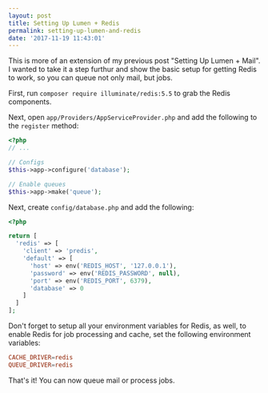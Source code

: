 ```yaml
---
layout: post
title: Setting Up Lumen + Redis
permalink: setting-up-lumen-and-redis
date: '2017-11-19 11:43:01'
---
```


This is more of an extension of my previous post "Setting Up Lumen + Mail". I wanted to take it a step furthur and show the basic setup for getting Redis to work, so you can queue not only mail, but jobs.

First, run `composer require illuminate/redis:5.5` to grab the Redis components.

Next, open `app/Providers/AppServiceProvider.php` and add the following to the `register` method:

```php
<?php
// ...

// Configs
$this->app->configure('database');

// Enable queues
$this->app->make('queue');
```

Next, create `config/database.php` and add the following:

```php
<?php

return [
  'redis' => [
    'client' => 'predis',
    'default' => [
      'host' => env('REDIS_HOST', '127.0.0.1'),
      'password' => env('REDIS_PASSWORD', null),
      'port' => env('REDIS_PORT', 6379),
      'database' => 0
    ]
  ]
];

```

Don't forget to setup all your environment variables for Redis, as well, to enable Redis for job processing and cache, set the following environment variables:

```conf
CACHE_DRIVER=redis
QUEUE_DRIVER=redis
```

That's it! You can now queue mail or process jobs.
